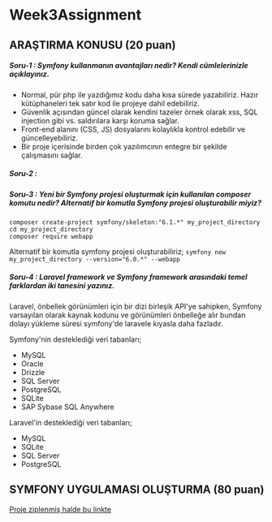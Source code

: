 # Week3Assignment

##	ARAŞTIRMA KONUSU (20 puan)

##### Soru-1 : Symfony kullanmanın avantajları nedir? Kendi cümlelerinizle açıklayınız.

- Normal, pür php ile yazdığımız kodu daha kısa sürede yazabiliriz. Hazır kütüphaneleri tek satır kod ile projeye dahil edebiliriz. 
- Güvenlik açısından güncel olarak kendini tazeler örnek olarak xss, SQL injection gibi vs. saldırılara karşı koruma sağlar. 
- Front-end alanını (CSS, JS) dosyalarını kolaylıkla kontrol edebilir ve güncelleyebiliriz.
- Bir proje içerisinde birden çok yazılımcının entegre bir şekilde çalışmasını sağlar.

##### Soru-2 : 

##### Soru-3 : Yeni bir Symfony projesi oluşturmak için kullanılan composer komutu nedir? Alternatif bir komutla Symfony projesi oluşturabilir miyiz?
```
composer create-project symfony/skeleton:"6.1.*" my_project_directory
cd my_project_directory
composer require webapp         
```
Alternatif bir komutla symfony projesi oluşturabiliriz;
```symfony new my_project_directory --version="6.0.*" --webapp```

##### Soru-4 : Laravel framework ve Symfony framework arasındaki temel farklardan iki tanesini yazınız.

Laravel, önbellek görünümleri için bir dizi birleşik API'ye sahipken, Symfony varsayılan olarak kaynak kodunu ve görünümleri önbelleğe alır bundan dolayı yükleme süresi symfony'de laravele kıyasla daha fazladır.

Symfony'nin desteklediği veri tabanları;
- MySQL
- Oracle
- Drizzle
- SQL Server
- PostgreSQL
- SQLite
- SAP Sybase SQL Anywhere

Laravel'in desteklediği veri tabanları;
- MySQL
- SQLite
- SQL Server
- PostgreSQL
         
##	SYMFONY UYGULAMASI OLUŞTURMA (80 puan)

[Proje ziplenmiş halde bu linkte](https://github.com/EnUygunPatikaBootCamp/week-3-Blackcloud00/blob/main/enuygunWeek3Work.zip)
